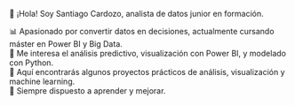 👋 ¡Hola! Soy Santiago Cardozo, analista de datos junior en formación.

📊 Apasionado por convertir datos en decisiones, actualmente cursando máster en Power BI y Big Data.  
🧠 Me interesa el análisis predictivo, visualización con Power BI, y modelado con Python.  
📁 Aquí encontrarás algunos proyectos prácticos de análisis, visualización y machine learning.  
🚀 Siempre dispuesto a aprender y mejorar.
